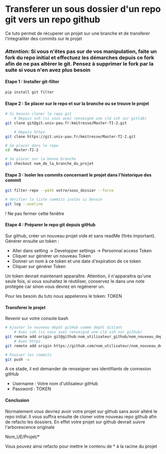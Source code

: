 # Transferer un sous dossier d'un repo git vers un repo github

Ce tuto permet de récuperer un projet sur une branche et de transferer l'integraliter des commits sur le projet

### ___Attention:___ Si vous n'êtes pas sur de vos manipulation, faite un fork du repo initial et effectuez les démarches depuis ce fork afin de ne pas altérer le git. Pensez à supprimer le fork par la suite si vous n'en avez plus besoin

#### Etape 1 : Installer git-filter

```bash
pip install git filter
```

#### Etape 2 : Se placer sur le repo et sur la branche ou se trouve le projet

```bash
# Si besoin cloner le repo git
    # Depuis ssh (si vous avez renseigné une clé ssh sur gitlab)
git clone git@git.univ-pau.fr:kmitresse/Master-TI-2.git

    # Depuis https
git clone https://git.univ-pau.fr/kmitresse/Master-TI-2.git

# Se placer dans le repo
cd  Master-TI-2

# Se placer sur la bonne branche
git checkout nom_de_la_branche_du_projet
```

#### Etape 3 : Isoler les commits concernant le projet dans l'historique des commit

```bash
git filter-repo --path votre/sous_dossier --force

# Vérifier la liste commits isolés si besoin
git log --oneline
```
! Ne pas fermer cette fenêtre

#### Etape 4 : Préparer le repo git depuis gitHub

Sur github, créer un nouveau projet vide et sans readMe (!très important).
Générer ensuite un token : 
- Aller dans setting -> Developper settings -> Personnal access Token 
- Cliquer sur générer un nouveau Token 
- Donner un nom à ce token et une date d'expiration de ce token
- Cliquer sur générer Token 

Un token devrait maintenant apparaître. Attention, il n'apparaitra qu'une seule fois, si vous souhaitez le réutiliser, conservez le dans une note protégée car sinon vous devrez en regénerer un.

Pour les besoin du tuto nous appelerons le token: TOKEN

#### Transferer le projet

Revenir sur votre console bash

```bash
# Ajouter le nouveau dépôt gitHub comme dépôt distant
    # Avec ssh (si vous avez renseigné une clé ssh sur github)
git remote add origin git@github:nom_utilisateur_github/nom_nouveau_depot.git
    # Avec https
git remote add origin https://github.com/nom_utilisateur/nom_nouveau_depot.git

# Pousser les commits
git push -u
```
A ce stade, il est demander de renseigner ses identifiants de connexion gitHub

- Username :  Votre nom d'utilisateur gitHub
- Password :  TOKEN

#### Conclusion

Normalement vous devriez avoir votre projet sur github sans avoir altéré le repo initial. Il vous suffira ensuite de cloner votre nouveau repo github afin de refacto les dossiers. En effet votre projet sur github devrait suivre l'arborescence originale

Nom_UE/Projet/*

Vous pouvez ainsi refacto pour mettre le contenu de * à la racine du projet